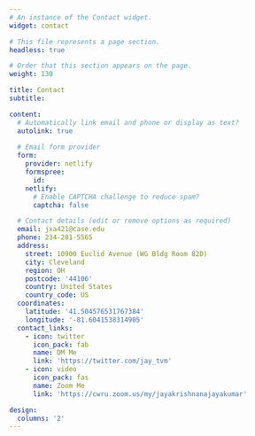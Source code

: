 ```yaml
---
# An instance of the Contact widget.
widget: contact

# This file represents a page section.
headless: true

# Order that this section appears on the page.
weight: 130

title: Contact
subtitle:

content:
  # Automatically link email and phone or display as text?
  autolink: true
  
  # Email form provider
  form:
    provider: netlify
    formspree:
      id:
    netlify:
      # Enable CAPTCHA challenge to reduce spam?
      captcha: false

  # Contact details (edit or remove options as required)
  email: jxa421@case.edu
  phone: 234-281-5565
  address:
    street: 10900 Euclid Avenue (WG Bldg Room 82D)
    city: Cleveland
    region: OH
    postcode: '44106'
    country: United States
    country_code: US
  coordinates:
    latitude: '41.504576531767384'
    longitude: '-81.6041538314905'
  contact_links:
    - icon: twitter
      icon_pack: fab
      name: DM Me
      link: 'https://twitter.com/jay_tvm'
    - icon: video
      icon_pack: fas
      name: Zoom Me
      link: 'https://cwru.zoom.us/my/jayakrishnanajayakumar'

design:
  columns: '2'
---
```

